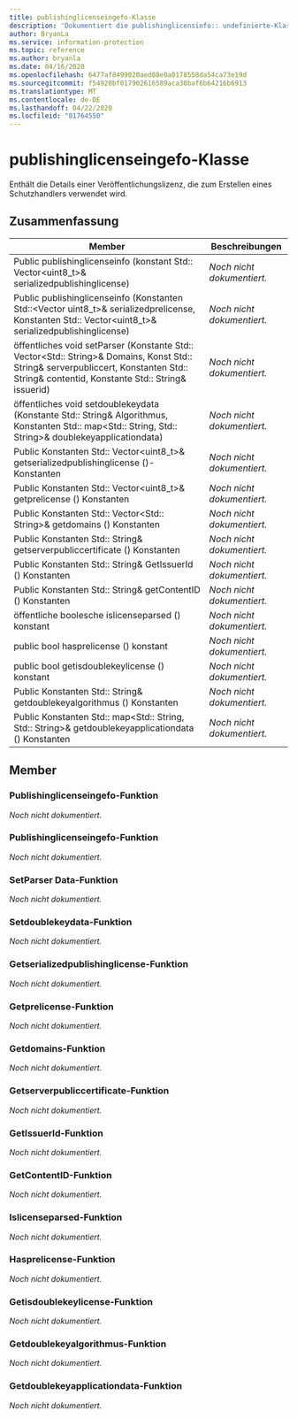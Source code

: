 ```yaml
---
title: publishinglicenseingefo-Klasse
description: 'Dokumentiert die publishinglicensinfo:: undefinierte-Klasse des MIP-SDKs (Microsoft Information Protection).'
author: BryanLa
ms.service: information-protection
ms.topic: reference
ms.author: bryanla
ms.date: 04/16/2020
ms.openlocfilehash: 6477af8499020aed08e0a0178558da54ca73e19d
ms.sourcegitcommit: f54920bf017902616589aca30baf6b64216b6913
ms.translationtype: MT
ms.contentlocale: de-DE
ms.lasthandoff: 04/22/2020
ms.locfileid: "81764550"
---
```

# <a name="class-publishinglicenseinfo"></a>publishinglicenseingefo-Klasse 
Enthält die Details einer Veröffentlichungslizenz, die zum Erstellen eines Schutzhandlers verwendet wird.
  
## <a name="summary"></a>Zusammenfassung
 Member                        | Beschreibungen                                
--------------------------------|---------------------------------------------
Public publishinglicenseinfo (konstant Std:: Vector\<uint8_t\>& serializedpublishinglicense)  | _Noch nicht dokumentiert._
Public publishinglicenseinfo (Konstanten Std::\<Vector uint8_t\>& serializedprelicense, Konstanten Std:: Vector\<uint8_t\>& serializedpublishinglicense)  | _Noch nicht dokumentiert._
öffentliches void setParser (Konstante Std:: Vector\<Std:: String\>& Domains, Konst Std:: String& serverpubliccert, Konstanten Std:: String& contentid, Konstante Std:: String& issuerid)  | _Noch nicht dokumentiert._
öffentliches void setdoublekeydata (Konstante Std:: String& Algorithmus, Konstanten Std:: map\<Std:: String, Std:: String\>& doublekeyapplicationdata)  | _Noch nicht dokumentiert._
Public Konstanten Std:: Vector\<uint8_t\>& getserializedpublishinglicense ()-Konstanten  | _Noch nicht dokumentiert._
Public Konstanten Std:: Vector\<uint8_t\>& getprelicense () Konstanten  | _Noch nicht dokumentiert._
Public Konstanten Std:: Vector\<Std:: String\>& getdomains () Konstanten  | _Noch nicht dokumentiert._
Public Konstanten Std:: String& getserverpubliccertificate () Konstanten  | _Noch nicht dokumentiert._
Public Konstanten Std:: String& GetIssuerId () Konstanten  | _Noch nicht dokumentiert._
Public Konstanten Std:: String& getContentID () Konstanten  | _Noch nicht dokumentiert._
öffentliche boolesche islicenseparsed () konstant  | _Noch nicht dokumentiert._
public bool hasprelicense () konstant  | _Noch nicht dokumentiert._
public bool getisdoublekeylicense () konstant  | _Noch nicht dokumentiert._
Public Konstanten Std:: String& getdoublekeyalgorithmus () Konstanten  | _Noch nicht dokumentiert._
Public Konstanten Std:: map\<Std:: String, Std:: String\>& getdoublekeyapplicationdata () Konstanten  | _Noch nicht dokumentiert._
  
## <a name="members"></a>Member
  
### <a name="publishinglicenseinfo-function"></a>Publishinglicenseingefo-Funktion
_Noch nicht dokumentiert._

  
### <a name="publishinglicenseinfo-function"></a>Publishinglicenseingefo-Funktion
_Noch nicht dokumentiert._

  
### <a name="setparseddata-function"></a>SetParser Data-Funktion
_Noch nicht dokumentiert._

  
### <a name="setdoublekeydata-function"></a>Setdoublekeydata-Funktion
_Noch nicht dokumentiert._

  
### <a name="getserializedpublishinglicense-function"></a>Getserializedpublishinglicense-Funktion
_Noch nicht dokumentiert._

  
### <a name="getprelicense-function"></a>Getprelicense-Funktion
_Noch nicht dokumentiert._

  
### <a name="getdomains-function"></a>Getdomains-Funktion
_Noch nicht dokumentiert._

  
### <a name="getserverpubliccertificate-function"></a>Getserverpubliccertificate-Funktion
_Noch nicht dokumentiert._

  
### <a name="getissuerid-function"></a>GetIssuerId-Funktion
_Noch nicht dokumentiert._

  
### <a name="getcontentid-function"></a>GetContentID-Funktion
_Noch nicht dokumentiert._

  
### <a name="islicenseparsed-function"></a>Islicenseparsed-Funktion
_Noch nicht dokumentiert._

  
### <a name="hasprelicense-function"></a>Hasprelicense-Funktion
_Noch nicht dokumentiert._

  
### <a name="getisdoublekeylicense-function"></a>Getisdoublekeylicense-Funktion
_Noch nicht dokumentiert._

  
### <a name="getdoublekeyalgorithm-function"></a>Getdoublekeyalgorithmus-Funktion
_Noch nicht dokumentiert._

  
### <a name="getdoublekeyapplicationdata-function"></a>Getdoublekeyapplicationdata-Funktion
_Noch nicht dokumentiert._
